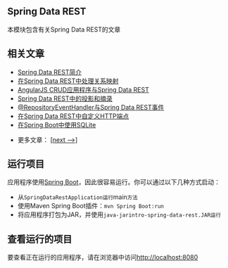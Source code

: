 ## Spring Data REST

本模块包含有关Spring Data REST的文章

## 相关文章

+ [Spring Data REST简介](http://tu-yucheng.github.io/springdata/2023/05/18/spring-data-rest-intro.html)
+ [在Spring Data REST中处理关系映射](http://tu-yucheng.github.io/springdata/2023/05/18/spring-data-rest-relationships.html)
+ [AngularJS CRUD应用程序与Spring Data REST](http://tu-yucheng.github.io/springdata/2023/05/18/angularjs-crud-with-spring-data-rest.html)
+ [Spring Data REST中的投影和摘录](http://tu-yucheng.github.io/springdata/2023/05/18/spring-data-rest-projections-excerpts.html)
+ [@RepositoryEventHandler与Spring Data REST事件](http://tu-yucheng.github.io/springdata/2023/05/18/spring-data-rest-events.html)
+ [在Spring Data REST中自定义HTTP端点](http://tu-yucheng.github.io/springdata/2023/05/18/spring-data-rest-customize-http-endpoints.html)
+ [在Spring Boot中使用SQLite](http://tu-yucheng.github.io/springdata/2023/05/18/spring-boot-sqlite.html)

- 更多文章： [[next -->]](../spring-data-rest-2/README.md)

## 运行项目

应用程序使用[Spring Boot](http://projects.spring.io/spring-boot/)，因此很容易运行。你可以通过以下几种方式启动：

* 从`SpringDataRestApplication运行`main`方法`
* 使用Maven Spring Boot插件：`mvn Spring Boot:run`
* 将应用程序打包为JAR，并使用`java-jarintro-spring-data-rest.JAR运行`

## 查看运行的项目

要查看正在运行的应用程序，请在浏览器中访问[http://localhost:8080](http://localhost:8080)
